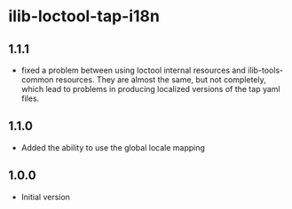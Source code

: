 # ilib-loctool-tap-i18n

## 1.1.1

-   fixed a problem between using loctool internal resources and ilib-tools-common
    resources. They are almost the same, but not completely, which lead to
    problems in producing localized versions of the tap yaml files.

## 1.1.0

-   Added the ability to use the global locale mapping

## 1.0.0

-   Initial version
